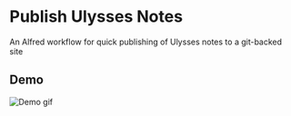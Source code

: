 # Publish Ulysses Notes
An Alfred workflow for quick publishing of Ulysses notes to a git-backed site

## Demo
![Demo gif](img/pun-demo.gif)
